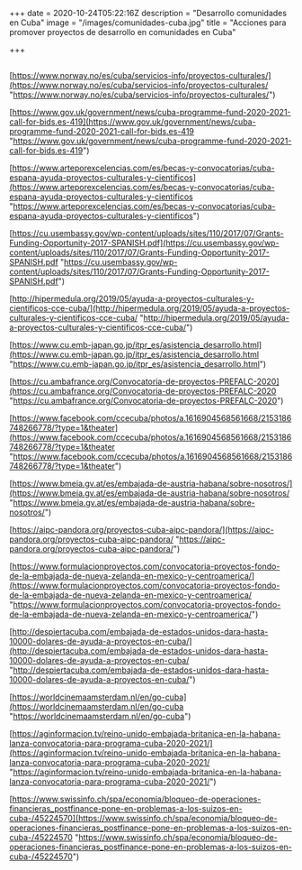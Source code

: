 +++
date = 2020-10-24T05:22:16Z
description = "Desarrollo comunidades en Cuba"
image = "/images/comunidades-cuba.jpg"
title = "Acciones para promover proyectos de desarrollo en comunidades en Cuba"

+++
## 

[https://www.norway.no/es/cuba/servicios-info/proyectos-culturales/](https://www.norway.no/es/cuba/servicios-info/proyectos-culturales/ "https://www.norway.no/es/cuba/servicios-info/proyectos-culturales/")

[https://www.gov.uk/government/news/cuba-programme-fund-2020-2021-call-for-bids.es-419](https://www.gov.uk/government/news/cuba-programme-fund-2020-2021-call-for-bids.es-419 "https://www.gov.uk/government/news/cuba-programme-fund-2020-2021-call-for-bids.es-419")

[https://www.arteporexcelencias.com/es/becas-y-convocatorias/cuba-espana-ayuda-proyectos-culturales-y-cientificos](https://www.arteporexcelencias.com/es/becas-y-convocatorias/cuba-espana-ayuda-proyectos-culturales-y-cientificos "https://www.arteporexcelencias.com/es/becas-y-convocatorias/cuba-espana-ayuda-proyectos-culturales-y-cientificos")

[https://cu.usembassy.gov/wp-content/uploads/sites/110/2017/07/Grants-Funding-Opportunity-2017-SPANISH.pdf](https://cu.usembassy.gov/wp-content/uploads/sites/110/2017/07/Grants-Funding-Opportunity-2017-SPANISH.pdf "https://cu.usembassy.gov/wp-content/uploads/sites/110/2017/07/Grants-Funding-Opportunity-2017-SPANISH.pdf")

[http://hipermedula.org/2019/05/ayuda-a-proyectos-culturales-y-cientificos-cce-cuba/](http://hipermedula.org/2019/05/ayuda-a-proyectos-culturales-y-cientificos-cce-cuba/ "http://hipermedula.org/2019/05/ayuda-a-proyectos-culturales-y-cientificos-cce-cuba/")

[https://www.cu.emb-japan.go.jp/itpr_es/asistencia_desarrollo.html](https://www.cu.emb-japan.go.jp/itpr_es/asistencia_desarrollo.html "https://www.cu.emb-japan.go.jp/itpr_es/asistencia_desarrollo.html")

[https://cu.ambafrance.org/Convocatoria-de-proyectos-PREFALC-2020](https://cu.ambafrance.org/Convocatoria-de-proyectos-PREFALC-2020 "https://cu.ambafrance.org/Convocatoria-de-proyectos-PREFALC-2020")

[https://www.facebook.com/ccecuba/photos/a.1616904568561668/2153186748266778/?type=1&theater](https://www.facebook.com/ccecuba/photos/a.1616904568561668/2153186748266778/?type=1&theater "https://www.facebook.com/ccecuba/photos/a.1616904568561668/2153186748266778/?type=1&theater")

[https://www.bmeia.gv.at/es/embajada-de-austria-habana/sobre-nosotros/](https://www.bmeia.gv.at/es/embajada-de-austria-habana/sobre-nosotros/ "https://www.bmeia.gv.at/es/embajada-de-austria-habana/sobre-nosotros/")

[https://aipc-pandora.org/proyectos-cuba-aipc-pandora/](https://aipc-pandora.org/proyectos-cuba-aipc-pandora/ "https://aipc-pandora.org/proyectos-cuba-aipc-pandora/")

[https://www.formulacionproyectos.com/convocatoria-proyectos-fondo-de-la-embajada-de-nueva-zelanda-en-mexico-y-centroamerica/](https://www.formulacionproyectos.com/convocatoria-proyectos-fondo-de-la-embajada-de-nueva-zelanda-en-mexico-y-centroamerica/ "https://www.formulacionproyectos.com/convocatoria-proyectos-fondo-de-la-embajada-de-nueva-zelanda-en-mexico-y-centroamerica/")

[http://despiertacuba.com/embajada-de-estados-unidos-dara-hasta-10000-dolares-de-ayuda-a-proyectos-en-cuba/](http://despiertacuba.com/embajada-de-estados-unidos-dara-hasta-10000-dolares-de-ayuda-a-proyectos-en-cuba/ "http://despiertacuba.com/embajada-de-estados-unidos-dara-hasta-10000-dolares-de-ayuda-a-proyectos-en-cuba/")

[https://worldcinemaamsterdam.nl/en/go-cuba](https://worldcinemaamsterdam.nl/en/go-cuba "https://worldcinemaamsterdam.nl/en/go-cuba")

[https://aginformacion.tv/reino-unido-embajada-britanica-en-la-habana-lanza-convocatoria-para-programa-cuba-2020-2021/](https://aginformacion.tv/reino-unido-embajada-britanica-en-la-habana-lanza-convocatoria-para-programa-cuba-2020-2021/ "https://aginformacion.tv/reino-unido-embajada-britanica-en-la-habana-lanza-convocatoria-para-programa-cuba-2020-2021/")

[https://www.swissinfo.ch/spa/economia/bloqueo-de-operaciones-financieras_postfinance-pone-en-problemas-a-los-suizos-en-cuba-/45224570](https://www.swissinfo.ch/spa/economia/bloqueo-de-operaciones-financieras_postfinance-pone-en-problemas-a-los-suizos-en-cuba-/45224570 "https://www.swissinfo.ch/spa/economia/bloqueo-de-operaciones-financieras_postfinance-pone-en-problemas-a-los-suizos-en-cuba-/45224570")